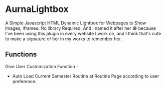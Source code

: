 # AurnaLightbox
A Simple Javascript HTML Dynamic Lightbox for Webpages to Show Images, Iframes. No library Required.
And i named it after her 😁 because I've been using this plugin in every website I work on, and I think that's cute to make a signature of her in my works to remember her.

## Functions
Give User Customization Function - 
- Auto Load Current Semester Routine at Routine Page according to user preference.
